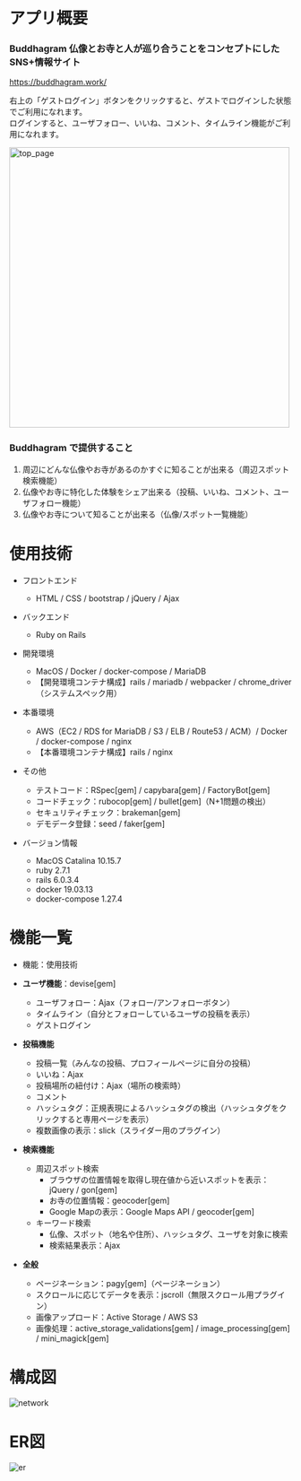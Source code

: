 # アプリ概要

### Buddhagram 仏像とお寺と人が巡り合うことをコンセプトにしたSNS+情報サイト

https://buddhagram.work/

右上の「ゲストログイン」ボタンをクリックすると、ゲストでログインした状態でご利用になれます。  
ログインすると、ユーザフォロー、いいね、コメント、タイムライン機能がご利用になれます。

<img width="500" alt="top_page" src="https://user-images.githubusercontent.com/69148986/105990159-744e5500-60e5-11eb-802f-06ca3f43c202.png">

### Buddhagram で提供すること

1. 周辺にどんな仏像やお寺があるのかすぐに知ることが出来る（周辺スポット検索機能）
1. 仏像やお寺に特化した体験をシェア出来る（投稿、いいね、コメント、ユーザフォロー機能）
1. 仏像やお寺について知ることが出来る（仏像/スポット一覧機能）

# 使用技術

- フロントエンド
	- HTML / CSS / bootstrap / jQuery / Ajax
- バックエンド
	- Ruby on Rails
- 開発環境
	- MacOS / Docker / docker-compose / MariaDB
	- 【開発環境コンテナ構成】rails / mariadb / webpacker / chrome_driver（システムスペック用）
- 本番環境
	- AWS（EC2 / RDS for MariaDB / S3 / ELB / Route53 / ACM）/ Docker / docker-compose / nginx
	- 【本番環境コンテナ構成】rails / nginx

- その他
	- テストコード：RSpec[gem] / capybara[gem] / FactoryBot[gem]
	- コードチェック：rubocop[gem] / bullet[gem]（N+1問題の検出）
	- セキュリティチェック：brakeman[gem]
	- デモデータ登録：seed / faker[gem]

- バージョン情報
	- MacOS Catalina 10.15.7
	- ruby 2.7.1
	- rails 6.0.3.4
	- docker 19.03.13
	- docker-compose 1.27.4

# 機能一覧

- 機能：使用技術

- **ユーザ機能**：devise[gem]
	- ユーザフォロー：Ajax（フォロー/アンフォローボタン）
	- タイムライン（自分とフォローしているユーザの投稿を表示）
	- ゲストログイン
  
- **投稿機能**
	- 投稿一覧（みんなの投稿、プロフィールページに自分の投稿）
	- いいね：Ajax
	- 投稿場所の紐付け：Ajax（場所の検索時）
	- コメント
	- ハッシュタグ：正規表現によるハッシュタグの検出（ハッシュタグをクリックすると専用ページを表示）
	- 複数画像の表示：slick（スライダー用のプラグイン）

- **検索機能**
	- 周辺スポット検索
		- ブラウザの位置情報を取得し現在値から近いスポットを表示：jQuery / gon[gem]
		- お寺の位置情報：geocoder[gem]
		- Google Mapの表示：Google Maps API / geocoder[gem]
	- キーワード検索
		- 仏像、スポット（地名や住所）、ハッシュタグ、ユーザを対象に検索
		- 検索結果表示：Ajax

- **全般**
	- ページネーション：pagy[gem]（ページネーション）
	- スクロールに応じてデータを表示：jscroll（無限スクロール用プラグイン）
	- 画像アップロード：Active Storage / AWS S3
	- 画像処理：active_storage_validations[gem] / image_processing[gem] / mini_magick[gem]

# 構成図

![network](https://user-images.githubusercontent.com/69148986/105982121-3b5cb300-60da-11eb-8d4f-9c508eeee7ff.jpg)

# ER図

![er](https://user-images.githubusercontent.com/69148986/105989858-0bff7380-60e5-11eb-89b1-29d04b205821.jpg)
